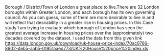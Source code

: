 Borough / District/Town of London a great place to live.There are 32 London boroughs within Greater
London, and each borough has its own governing council. As you can guess, some of
them are more desirable to live in and will reflect that desirability in a greater rise in
housing prices.
    In this Case study I am trying to evaluate which borough of London has seen the greatest average increase in housing prices over
the (approximately) two decades covered by the dataset.
    I used the data from  this given link https://data.london.gov.uk/download/uk-house-price-index/70ac0766-8902-4eb5-aab5-01951aaed773/UK%20House%20price%20index.xls

